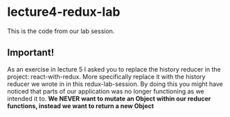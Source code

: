 # lecture4-redux-lab

This is the code from our lab session. 

## Important!
As an exercise in lecture 5 I asked you to replace the history reducer in the project: react-with-redux.
More specifically replace it with the history reducer we wrote in in this redux-lab-session. 
By doing this you might have noticed that parts of our application was no longer functioning as we intended it to.
**We NEVER want to mutate an Object within our reducer functions, instead we want to return a new Object**